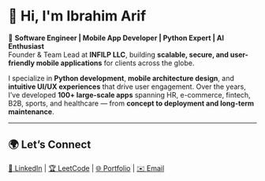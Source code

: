 # 👋 Hi, I'm Ibrahim Arif  

🚀 **Software Engineer | Mobile App Developer | Python Expert | AI Enthusiast**  
Founder & Team Lead at **INFILP LLC**, building **scalable, secure, and user-friendly mobile applications** for clients across the globe.  

I specialize in **Python development**, **mobile architecture design**, and **intuitive UI/UX experiences** that drive user engagement. Over the years, I’ve developed **100+ large-scale apps** spanning HR, e-commerce, fintech, B2B, sports, and healthcare — from **concept to deployment and long-term maintenance**.

---

## 🌍 Let’s Connect  
[💼 LinkedIn](https://www.linkedin.com/in/ibrahim-arif/) | [🏆 LeetCode](https://leetcode.com/u/ibrahimarif/) | [🌐 Portfolio](https://ibrahimarif.dev) | [✉️ Email](mailto:ibrahimarif@infilp.com)
